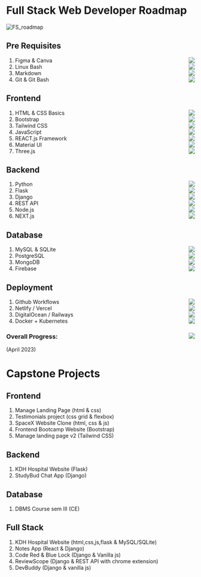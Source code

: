 # Full Stack Web Developer Roadmap
![FS_roadmap](https://user-images.githubusercontent.com/84141920/211140799-fffc7f64-a183-46de-a3a8-7f2356993be9.png)

## Pre Requisites
1. Figma & Canva <img align="right" src="https://progress-bar.dev/15"/>
2. Linux Bash <img align="right" src="https://progress-bar.dev/45"/>
3. Markdown <img align="right" src="https://progress-bar.dev/85"/>
4. Git & Git Bash <img align="right" src="https://progress-bar.dev/75"/>

## Frontend
1. HTML & CSS Basics <img align="right" src="https://progress-bar.dev/100">
2. Bootstrap <img align="right" src="https://progress-bar.dev/100">
3. Tailwind CSS <img align="right" src="https://progress-bar.dev/75">
4. JavaScript <img align="right" src="https://progress-bar.dev/75">
5. REACT.js Framework <img align="right" src="https://progress-bar.dev/45">
6. Material UI <img align="right" src="https://progress-bar.dev/0">
7. Three.js <img align="right" src="https://progress-bar.dev/0">

## Backend 
1. Python <img align="right" src="https://progress-bar.dev/75">
3. Flask <img align="right" src="https://progress-bar.dev/100">
4. Django <img align="right" src="https://progress-bar.dev/70">
5. REST API <img align="right" src="https://progress-bar.dev/50">
6. Node.js <img align="right" src="https://progress-bar.dev/0">
7. NEXT.js <img align="right" src="https://progress-bar.dev/0">

## Database
1. MySQL & SQLite <img align="right" src="https://progress-bar.dev/100">
2. PostgreSQL <img align="right" src="https://progress-bar.dev/75"> 
2. MongoDB <img align="right" src="https://progress-bar.dev/10">
3. Firebase <img align="right" src="https://progress-bar.dev/0">

## Deployment 
1. Github Workflows <img align="right" src="https://progress-bar.dev/65">
2. Netlify / Vercel <img align="right" src="https://progress-bar.dev/100"/>
3. DigitalOcean / Railways <img align="right" src="https://progress-bar.dev/100">
4. Docker + Kubernetes <img align="right" src="https://progress-bar.dev/10">

### Overall Progress: <img align="right" src="https://progress-bar.dev/55"/>
(April 2023)

# Capstone Projects
## Frontend
1. Manage Landing Page (html & css)
2. Testimonials project (css grid & flexbox)
3. SpaceX Website Clone (html, css & js)
4. Frontend Bootcamp Website (Bootstrap)
5. Manage landing page v2 (Tailwind CSS)

## Backend
1. KDH Hospital Website (Flask)
2. StudyBud Chat App (Django)

## Database
1. DBMS Course sem III (CE)

## Full Stack
1. KDH Hospital Website (html,css,js,flask & MySQL/SQLite)
2. Notes App (React & Django)
3. Code Red & Blue Lock (Django & Vanilla js)
4. ReviewScope (Django & REST API with chrome extension)
5. DevBuddy (Django & vanilla js)
